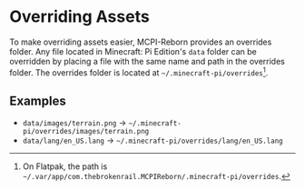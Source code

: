 # Overriding Assets
To make overriding assets easier, MCPI-Reborn provides an overrides folder. Any file located in Minecraft: Pi Edition's `data` folder can be overridden by placing a file with the same name and path in the overrides folder. The overrides folder is located at `~/.minecraft-pi/overrides`[^1].

## Examples
- `data/images/terrain.png` -> `~/.minecraft-pi/overrides/images/terrain.png`
- `data/lang/en_US.lang` -> `~/.minecraft-pi/overrides/lang/en_US.lang`

[^1]: On Flatpak, the path is `~/.var/app/com.thebrokenrail.MCPIReborn/.minecraft-pi/overrides`.
